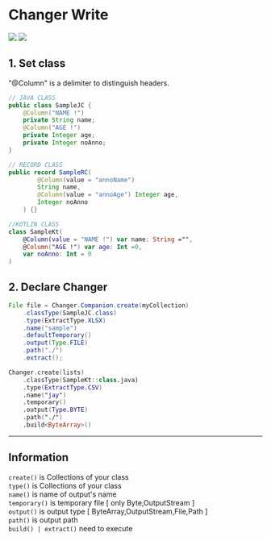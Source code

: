 # Changer Write
[![](https://jitpack.io/v/I-JUNNYLAND-I/libs.svg)](https://jitpack.io/#I-JUNNYLAND-I/libs) ![](http://sign.junnyland.com:8877/api/junnyland)

## 1. Set class
"@Column" is a delimiter to distinguish headers.

```java
// JAVA CLASS
public class SampleJC {
    @Column("NAME !")
    private String name;
    @Column("AGE !")
    private Integer age;
    private Integer noAnno;
}
```
```java
// RECORD CLASS
public record SampleRC(
        @Column(value = "annoName")
        String name,
        @Column(value = "annoAge") Integer age,
        Integer noAnno
    ) {}
```
```kotlin
//KOTLIN CLASS
class SampleKt(
    @Column(value = "NAME !") var name: String ="",
    @Column("AGE !") var age: Int =0,
    var noAnno: Int = 0
)
```

## 2. Declare Changer
```java
File file = Changer.Companion.create(myCollection)
    .classType(SampleJC.class)
    .type(ExtractType.XLSX)
    .name("sample")
    .defaultTemporary()
    .output(Type.FILE)
    .path("./")
    .extract();

```
```kotlin
Changer.create(lists)
    .classType(SampleKt::class.java)
    .type(ExtractType.CSV)
    .name("jay")
    .temporary()
    .output(Type.BYTE)
    .path("./")
    .build<ByteArray>()
```

---
## Information
`create()` is Collections of your class  
`type()` is Collections of your class  
`name()` is name of output's name  
`temporary()` is temporary file [ only Byte,OutputStream ]  
`output()` is output type [ ByteArray,OutputStream,File,Path ]  
`path()` is output path  
`build() | extract()` need to execute  
